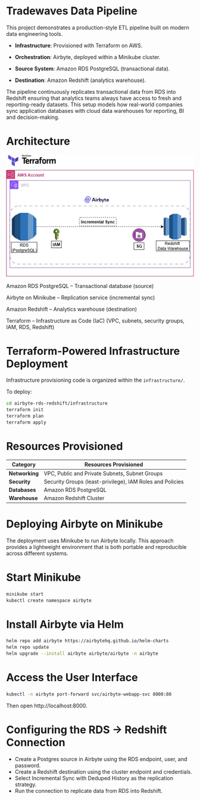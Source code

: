 # Tradewaves Data Pipeline

This project demonstrates a production-style ETL pipeline built on modern data engineering tools.

- **Infrastructure**: Provisioned with Terraform on AWS.

- **Orchestration**: Airbyte, deployed within a Minikube cluster.

- **Source System**: Amazon RDS PostgreSQL (transactional data).

- **Destination**: Amazon Redshift (analytics warehouse).

The pipeline continuously replicates transactional data from RDS into Redshift ensuring that analytics teams always have access to fresh and reporting-ready datasets. This setup models how real-world companies sync application databases with cloud data warehouses for reporting, BI and decision-making.


# Architecture
![Architecture Diagram](Docs/architecture.jpg)







Amazon RDS PostgreSQL – Transactional database (source)

Airbyte on Minikube – Replication service (incremental sync)

Amazon Redshift – Analytics warehouse (destination)

Terraform – Infrastructure as Code (IaC) (VPC, subnets, security groups, IAM, RDS, Redshift)


# Terraform-Powered Infrastructure Deployment

Infrastructure provisioning code is organized within the `infrastructure/`.

To deploy:

```bash
cd airbyte-rds-redshift/infrastructure
terraform init
terraform plan
terraform apply
```

# Resources Provisioned

| Category       | Resources Provisioned                                     |
| -------------- | -------------------------------------------------------   |
| **Networking** | VPC, Public and Private Subnets, Subnet Groups            |
| **Security**   | Security Groups (least-privilege), IAM Roles and Policies |
| **Databases**  | Amazon RDS PostgreSQL                                     |
| **Warehouse**  | Amazon Redshift Cluster                                   |


# Deploying Airbyte on Minikube

The deployment uses Minikube to run Airbyte locally. This approach provides a lightweight environment that is both portable and reproducible across different systems.


# Start Minikube

```bash
minikube start
kubectl create namespace airbyte
```

# Install Airbyte via Helm

```bash
helm repo add airbyte https://airbytehq.github.io/helm-charts
helm repo update
helm upgrade --install airbyte airbyte/airbyte -n airbyte
```


# Access the User Interface

```bash
kubectl -n airbyte port-forward svc/airbyte-webapp-svc 8000:80
```

Then open http://localhost:8000.


# Configuring the RDS → Redshift Connection

+ Create a Postgres source in Airbyte using the RDS endpoint, user, and password.
+ Create a Redshift destination using the cluster endpoint and credentials.
+ Select Incremental Sync with Deduped History as the replication strategy.
+ Run the connection to replicate data from RDS into Redshift.
